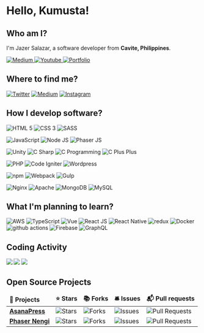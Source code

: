 # Hello, Kumusta!

## Who am I?
I'm Jazer Salazar, a software developer from <b>Cavite, Philippines</b>.

<a href="https://medium.com/@jazersalazar" target="_blank">
  <img alt="Medium" src="https://img.shields.io/badge/@jazersalazar-354e69.svg?&style=for-the-badge&logo=medium&logoColor=white" />
</a>
<a href="https://www.youtube.com/channel/UC0GEFQDfGrn1abvzeVNQWdg" target="_blank">
  <img alt="Youtube" src="https://img.shields.io/badge/Jazer%20Salazar-FF0000.svg?&style=for-the-badge&logo=youtube&logoColor=white" />
</a>
<a href="https://jazersalazar.com/" target="_blank">
  <img alt="Portfolio" src="https://img.shields.io/badge/jazersalazar-%231DA1F2.svg?&style=for-the-badge&logo=html5&logoColor=white" />
</a>

## Where to find me?
<a href="https://twitter.com/jazersalazar" target="_blank"><img alt="Twitter" src="https://img.shields.io/badge/twitter-%231DA1F2.svg?&style=for-the-badge&logo=twitter&logoColor=white" /></a>
<a href="https://www.linkedin.com/in/jazersalazar" target="_blank"><img alt="Medium" src="https://img.shields.io/badge/linkedin-0a66c2.svg?&style=for-the-badge&logo=linkedin&logoColor=white" /></a>
<a href="https://www.instagram.com/jazer.salazar" target="_blank"><img alt="Instagram" src="https://img.shields.io/badge/instagram-e64761.svg?&style=for-the-badge&logo=instagram&logoColor=white" /></a>

## How I develop software?
<img alt="HTML 5" src="https://img.shields.io/badge/-HTML%205-E96227?style=flat-square&logo=html5&logoColor=white" /> <img alt="CSS 3" src="https://img.shields.io/badge/-CSS%203-29A4d9?style=flat-square&logo=css3&logoColor=white" />
<img alt="SASS" src="https://img.shields.io/badge/-SASS-C76494?style=flat-square&logo=sass&logoColor=white" />

<img alt="JavaScript" src="https://img.shields.io/badge/-JavaScript-D7AF01?style=flat-square&logo=JavaScript&logoColor=white" /> <img alt="Node JS" src="https://img.shields.io/badge/-Node.js-43853D?style=flat-square&logo=Node.js&logoColor=white" /> <img alt="Phaser JS" src="https://img.shields.io/badge/-Phaser%203-44A2A9?style=flat-square&logo=javascript&logoColor=white" />

<img alt="Unity" src="https://img.shields.io/badge/-Unity-100B09?style=flat-square&logo=unity&logoColor=white" /> <img alt="C Sharp" src="https://img.shields.io/badge/-C%23-9F76D7?style=flat-square&logo=csharp&logoColor=white" />  <img alt="C Programming" src="https://img.shields.io/badge/-C-5a69b9?style=flat-square&logo=c&logoColor=white" /> <img alt="C Plus Plus" src="https://img.shields.io/badge/-C%2B%2B-6295CB?style=flat-square&logo=cplusplus&logoColor=white" />

<img alt="PHP" src="https://img.shields.io/badge/-PHP-8892BF?style=flat-square&logo=PHP&logoColor=white" /> <img alt="Code Igniter" src="https://img.shields.io/badge/-Code Igniter-DD4814?style=flat-square&logo=codeigniter&logoColor=white" /> <img alt="Wordpress" src="https://img.shields.io/badge/-Wordpress-0073AA?style=flat-square&logo=Wordpress&logoColor=white" />

<img alt="npm" src="https://img.shields.io/badge/-NPM-CB3837?style=flat-square&logo=npm&logoColor=white" /> <img alt="Webpack" src="https://img.shields.io/badge/-Webpack-1B74BA?style=flat-square&logo=webpack&logoColor=white" /> <img alt="Gulp" src="https://img.shields.io/badge/-Gulp-C94345?style=flat-square&logo=gulp&logoColor=white" />

<img alt="Nginx" src="https://img.shields.io/badge/-Nginx-009037?style=flat-square&logo=nginx&logoColor=white" /> <img alt="Apache" src="https://img.shields.io/badge/-Apache-A50000?style=flat-square&logo=apache&logoColor=white" /> <img alt="MongoDB" src="https://img.shields.io/badge/-MongoDB-13aa52?style=flat-square&logo=mongodb&logoColor=white" /> <img alt="MySQL" src="https://img.shields.io/badge/-MySQL-00718B?style=flat-square&logo=mysql&logoColor=white" />

## What I'm planning to learn?
<img alt="AWS" src="https://img.shields.io/badge/-AWS-232F3E?style=flat-square&logo=amazon-aws&logoColor=white" /> <img alt="TypeScript" src="https://img.shields.io/badge/-TypeScript-007ACC?style=flat-square&logo=typescript&logoColor=white" /> <img alt="Vue" src="https://img.shields.io/badge/-Vue.js-4FC08D?style=flat-square&logo=Vue.js&logoColor=white" /> <img alt="React JS" src="https://img.shields.io/badge/-React.js-45b8d8?style=flat-square&logo=react&logoColor=white" /> <img alt="React Native" src="https://img.shields.io/badge/-React Native-45b8d8?style=flat-square&logo=react&logoColor=white" /> <img alt="redux" src="https://img.shields.io/badge/-Redux-764ABC?style=flat-square&logo=redux&logoColor=white" /> <img alt="Docker" src="https://img.shields.io/badge/-Docker-46a2f1?style=flat-square&logo=docker&logoColor=white" /> <img alt="github actions" src="https://img.shields.io/badge/-Github_Actions-2088FF?style=flat-square&logo=github-actions&logoColor=white" /> <img alt="Firebase" src="https://img.shields.io/badge/-Firebase-FFCA28?style=flat-square&logo=Firebase&logoColor=white" /> <img alt="GraphQL" src="https://img.shields.io/badge/-GraphQL-E10098?style=flat-square&logo=graphql&logoColor=white" />

## Coding Activity
<img src="https://github-readme-stats.vercel.app/api/top-langs/?username=jazersalazar&hide=hlsl,shaderlab" align="left" />
<img src="https://github-readme-stats.vercel.app/api?username=jazersalazar&count_private=true&show_icons=true" />
<img src="https://github-readme-stats.vercel.app/api/wakatime?username=jazersalazar&layout=compact" />

## Open Source Projects
<table>
  <thead >
    <td><b>🎁 Projects</b></td>
    <td><b>⭐ Stars</b></td>
    <td><b>📚 Forks</b></td>
    <td><b>🛎 Issues</b></td>
    <td><b>📬 Pull requests</b></td>
  </thead>
  <tbody>
    <tr>
      <td>
        <a href="https://github.com/jazersalazar/asanapress">
          <b>AsanaPress</b>
          </a>
        </td>
        <td>
          <img alt="Stars" src="https://img.shields.io/github/stars/jazersalazar/asanapress?style=flat-square&labelColor=343b41"/>
        </td>
        <td>
          <img alt="Forks" src="https://img.shields.io/github/forks/jazersalazar/asanapress?style=flat-square&labelColor=343b41"/>
        </td>
      <td>
        <img alt="Issues" src="https://img.shields.io/github/issues/jazersalazar/asanapress?style=flat-square&labelColor=343b41"/>
      </td>
      <td>
        <img alt="Pull Requests" src="https://img.shields.io/github/issues-pr/jazersalazar/asanapress?style=flat-square&labelColor=343b41"/>
      </td>
    </tr>
    <tr>
      <td>
        <a href="https://github.com/jazersalazar/phaser-nengi">
          <b>Phaser Nengi</b>
          </a>
        </td>
        <td>
          <img alt="Stars" src="https://img.shields.io/github/stars/jazersalazar/phaser-nengi?style=flat-square&labelColor=343b41"/>
        </td>
        <td>
          <img alt="Forks" src="https://img.shields.io/github/forks/jazersalazar/phaser-nengi?style=flat-square&labelColor=343b41"/>
        </td>
      <td>
        <img alt="Issues" src="https://img.shields.io/github/issues/jazersalazar/phaser-nengi?style=flat-square&labelColor=343b41"/>
      </td>
      <td>
        <img alt="Pull Requests" src="https://img.shields.io/github/issues-pr/jazersalazar/phaser-nengi?style=flat-square&labelColor=343b41"/>
      </td>
    </tr>
  </tbody>
</table>
